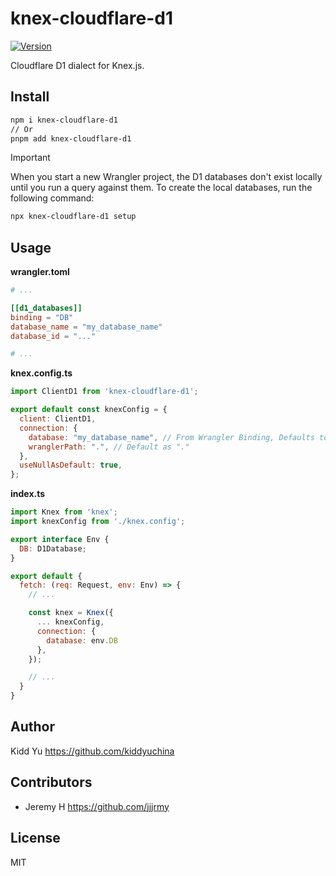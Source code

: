 # knex-cloudflare-d1

[![Version](https://img.shields.io/npm/v/knex-cloudflare-d1.svg)](https://npmjs.com/package/knex-cloudflare-d1)

Cloudflare D1 dialect for Knex.js.

## Install

```bash
npm i knex-cloudflare-d1
// Or
pnpm add knex-cloudflare-d1
```

> [!IMPORTANT]  
> When you start a new Wrangler project, the D1 databases don't exist locally until you run a query against them. To create the local databases, run the following command:
> ```bash
> npx knex-cloudflare-d1 setup
> ```

## Usage
**wrangler.toml**
```toml
# ...

[[d1_databases]]
binding = "DB"
database_name = "my_database_name"
database_id = "..."

# ...
```

**knex.config.ts**
```js
import ClientD1 from 'knex-cloudflare-d1';

export default const knexConfig = {
  client: ClientD1,
  connection: {
    database: "my_database_name", // From Wrangler Binding, Defaults to first D1 Database in Wrangler.
    wranglerPath: ".", // Default as "."
  },
  useNullAsDefault: true,
};
```

**index.ts**
```js
import Knex from 'knex';
import knexConfig from './knex.config';

export interface Env {
  DB: D1Database;
}

export default {
  fetch: (req: Request, env: Env) => {
    // ...

    const knex = Knex({
      ... knexConfig,
      connection: {
        database: env.DB
      },
    });

    // ...
  }
}

```

## Author

Kidd Yu <https://github.com/kiddyuchina>

## Contributors

- Jeremy H <https://github.com/jjjrmy>

## License

MIT